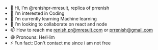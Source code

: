 - 👋 Hi, I’m @renishpr-mresult, replica of prrenish
- 👀 I’m interested in Coding
- 🌱 I’m currently learning Machine learning
- 💞️ I’m looking to collaborate on react and node
- 📫 How to reach me renish.pr@mresult.com or prrenish@gmail.com
- 😄 Pronouns: He/Him
- ⚡ Fun fact: Don't contact me since i am not free

<!---
renishpr-mresult/renishpr-mresult is a ✨ special ✨ repository because its `README.md` (this file) appears on your GitHub profile.
You can click the Preview link to take a look at your changes.
--->
